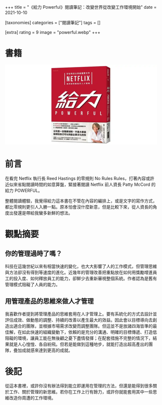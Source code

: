 +++
title = "《給力 Powerful》閱讀筆記：改變世界從改變工作環境開始"
date = 2021-10-10

[taxonomies]
categories = ["閱讀筆記"]
tags = []

[extra]
rating = 9
image = "powerful.webp"
+++

# 書籍

![](powerful.webp)

# 前言

在看完 Netflix 執行長 Reed Hastings 的零規則 No Rules Rules，打著內容或許近似來省點閱讀時間的如意算盤，緊接著閱讀 Netflix 前人資長 Patty McCord 的給力 POWERFUL。

整體閱讀體驗，我覺得給力這本書在不管在內容的編排上，或是文字的寫作方式，都比零規則更引人入勝一點。原本怕會沒什麼新意，但是比較下來，從人資長的角度出發還是帶給我蠻多新鮮的想法。

# 觀點摘要

## 你的管理過時了嗎？

科技在這幾世紀以來有相當快速的變化，也大大影響了人的工作模式，但管理思維與方法卻沒有得到等速度的進化。近幾年的管理改善把重點放在如何用獎勵增進員工的投入度、如何釋放員工的能力，卻鮮少去重新審視整個系統。作者認為是舊有管理模式阻礙了人員的能力。

## 用管理產品的思維來做人才管理

我喜歡作者提到將管理產品的思維套用在人才管理上。要有系統化的方式去設計並評估成效、做動態的調整、持續的改善以產生最大的效益。因此會以目標導向去創造出適合的團隊，並根據市場需求改變而調整團隊。但這並不是放諸四海皆準的最佳解，在如此快速的組織變動下，依賴的是充分的溝通、明確的目標傳遞、打造低阻礙的環境，讓員工能在無後顧之憂下盡情發揮；在配套措施不完整的情況下，結果就是人心惶惶、各自紛飛。但若是能做到這種地步，就能打造出超高產出的團隊，疊加成就感來達到更高的成就。

# 後記

從這本書裡，或許你沒有辦法得到能立即運用在管理的方法，但還是能得到很多關於工作、關於管理的新思維。若你在工作上行有餘力，或許你就能套用其中一些思維改造你周遭的工作環境。
